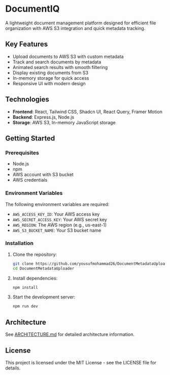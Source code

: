 # DocumentIQ

A lightweight document management platform designed for efficient file organization with AWS S3 integration and quick metadata tracking.

## Key Features

- Upload documents to AWS S3 with custom metadata
- Track and search documents by metadata
- Animated search results with smooth filtering
- Display existing documents from S3
- In-memory storage for quick access
- Responsive UI with modern design

## Technologies

- **Frontend**: React, Tailwind CSS, Shadcn UI, React Query, Framer Motion
- **Backend**: Express.js, Node.js
- **Storage**: AWS S3, In-memory JavaScript storage

## Getting Started

### Prerequisites

- Node.js
- npm
- AWS account with S3 bucket
- AWS credentials

### Environment Variables

The following environment variables are required:

- `AWS_ACCESS_KEY_ID`: Your AWS access key
- `AWS_SECRET_ACCESS_KEY`: Your AWS secret key
- `AWS_REGION`: The AWS region (e.g., us-east-1)
- `AWS_S3_BUCKET_NAME`: Your S3 bucket name

### Installation

1. Clone the repository:
   ```bash
   git clone https://github.com/yousufmohammad26/DocumentMetadataUploader.git
   cd DocumentMetadataUploader
   ```

2. Install dependencies:
   ```bash
   npm install
   ```

3. Start the development server:
   ```bash
   npm run dev
   ```

## Architecture

See [ARCHITECTURE.md](ARCHITECTURE.md) for detailed architecture information.

## License

This project is licensed under the MIT License - see the LICENSE file for details.